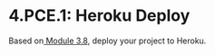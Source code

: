 # 4.PCE.1: Heroku Deploy

Based on[ Module 3.8](../../3-back-end-application/3.8-heroku/), deploy your project to Heroku.

